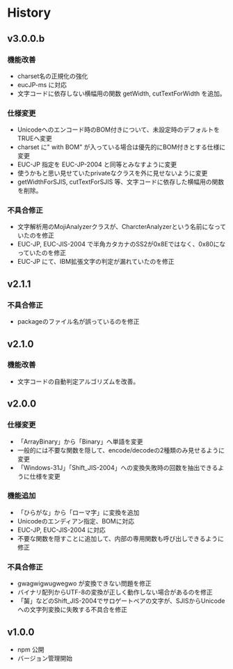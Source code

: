 # History


## v3.0.0.b

### 機能改善
- charset名の正規化の強化
- eucJP-ms に対応
- 文字コードに依存しない横幅用の関数 getWidth, cutTextForWidth を追加。

### 仕様変更
- Unicodeへのエンコード時のBOM付きについて、未設定時のデフォルトをTRUEへ変更
- charset に" with BOM" が入っている場合は優先的にBOM付きとする仕様に変更
- EUC-JP 指定を EUC-JP-2004 と同等とみなすように変更
- 使うかもと思い見せていたprivateなクラスを外に見せないように変更
- getWidthForSJIS, cutTextForSJIS 等、文字コードに依存した横幅用の関数を削除。

### 不具合修正
- 文字解析用のMojiAnalyzerクラスが、CharcterAnalyzerという名前になっていたのを修正
- EUC-JP, EUC-JIS-2004 で半角カタカナのSS2が0x8Eではなく、0x80になっていたのを修正
- EUC-JP にて、IBM拡張文字の判定が漏れていたのを修正

## v2.1.1

### 不具合修正
- packageのファイル名が誤っているのを修正

## v2.1.0

### 機能改善
- 文字コードの自動判定アルゴリズムを改善。

## v2.0.0

### 仕様変更
- 「ArrayBinary」から「Binary」へ単語を変更
- 一般的には不要な関数を隠して、encode/decodeの2種類のみ見せるように変更
- 「Windows-31J」「Shift_JIS-2004」への変換失敗時の回数を抽出できるように仕様を変更

### 機能追加
- 「ひらがな」から「ローマ字」に変換を追加
- Unicodeのエンディアン指定、BOMに対応
- EUC-JP, EUC-JIS-2004 に対応
- 不要な関数を隠すことに追加して、内部の専用関数も呼び出しできるように修正

### 不具合修正
- gwagwigwugwegwo が変換できない問題を修正
- バイナリ配列からUTF-8の変換が正しく動作しない場合があるのを修正
- 「𪘂」などのShift_JIS-2004でサロゲートペアの文字が、SJISからUnicodeへの文字列変換に失敗する不具合を修正

## v1.0.0
- npm 公開
- バージョン管理開始
